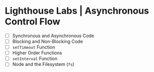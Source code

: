 # Lighthouse Labs | Asynchronous Control Flow

* [ ] Synchronous and Asynchronous Code
* [ ] Blocking and Non-Blocking Code
* [ ] `setTimeout` Function
* [ ] Higher Order Functions
* [ ] `setInterval` Function
* [ ] Node and the Filesystem (`fs`)

